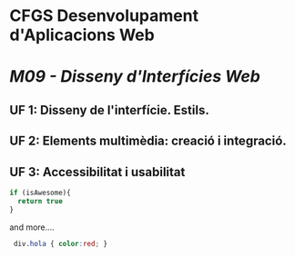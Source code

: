 # CFGS Desenvolupament d'Aplicacions Web
# *M09 - Disseny d'Interfícies Web*

## UF 1: Disseny de l'interfície. Estils.
## UF 2: Elements multimèdia: creació i integració.
## UF 3: Accessibilitat i usabilitat

```javascript
if (isAwesome){
  return true
}
```
and more....
```css
 div.hola { color:red; }

```